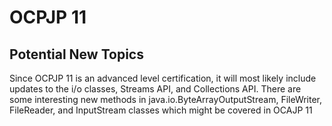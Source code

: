 # OCPJP 11

## Potential New Topics
Since OCPJP 11 is an advanced level certification, it will most likely include updates to the i/o classes, Streams API, and Collections API. There are some interesting new methods in java.io.ByteArrayOutputStream, FileWriter, FileReader, and InputStream classes which might be covered in OCAJP 11
